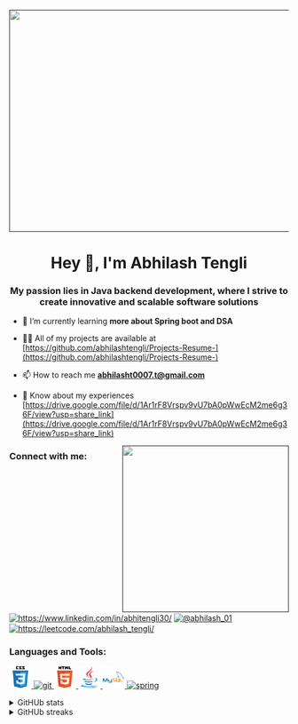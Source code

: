 
<a href=""><img align="center" src="https://algoworksupload.s3.amazonaws.com/new-algoworks/wp-content/uploads/2016/05/16105109/Software-Test-Management.gif" width="1000" height="400"></a>

<!--
**abhilashtengli/abhilashtengli** is a ✨ _special_ ✨ repository because its `README.md` (this file) appears on your GitHub profile.
Here are some ideas to get you started:

- 🔭 I’m currently working on ...
- 🌱 I’m currently learning ...
- 👯 I’m looking to collaborate on ...
- 🤔 I’m looking for help with ...
- 💬 Ask me about ...
- 📫 How to reach me: ...
- 😄 Pronouns: ...
- ⚡ Fun fact: ...
-->

<h1 align="center">Hey 👋, I'm Abhilash Tengli</h1>
<h3 align="center">My passion lies in Java backend development, where I strive to create innovative and scalable software solutions</h3>

- 🌱 I’m currently learning **more about Spring boot and DSA**

- 👨‍💻 All of my projects are available at [https://github.com/abhilashtengli/Projects-Resume-](https://github.com/abhilashtengli/Projects-Resume-)

- 📫 How to reach me **abhilasht0007.t@gmail.com**

- 📄 Know about my experiences [https://drive.google.com/file/d/1Ar1rF8Vrspv9vU7bA0pWwEcM2me6g36F/view?usp=share_link](https://drive.google.com/file/d/1Ar1rF8Vrspv9vU7bA0pWwEcM2me6g36F/view?usp=share_link)

<a href=""><img align="right" src="https://raw.githubusercontent.com/abhisheknaiidu/abhisheknaiidu/master/code.gif" width="300" height="300"></a>

<h3 align="left">Connect with me:</h3>
<p align="left">
<a href="https://linkedin.com/in/https://www.linkedin.com/in/abhitengli30/" target="blank"><img align="center" src="https://raw.githubusercontent.com/rahuldkjain/github-profile-readme-generator/master/src/images/icons/Social/linked-in-alt.svg" alt="https://www.linkedin.com/in/abhitengli30/" height="30" width="40" /></a>
<a href="https://www.hackerrank.com/@abhilash_01" target="blank"><img align="center" src="https://raw.githubusercontent.com/rahuldkjain/github-profile-readme-generator/master/src/images/icons/Social/hackerrank.svg" alt="@abhilash_01" height="30" width="40" /></a>
<a href="https://www.leetcode.com/https://leetcode.com/abhilash_tengli/" target="blank"><img align="center" src="https://raw.githubusercontent.com/rahuldkjain/github-profile-readme-generator/master/src/images/icons/Social/leet-code.svg" alt="https://leetcode.com/abhilash_tengli/" height="30" width="40" /></a>
</p>



<h3 align="left">Languages and Tools:</h3>
<p align="left"> <a href="https://www.w3schools.com/css/" target="_blank" rel="noreferrer"> <img src="https://raw.githubusercontent.com/devicons/devicon/master/icons/css3/css3-original-wordmark.svg" alt="css3" width="40" height="40"/> </a> <a href="https://git-scm.com/" target="_blank" rel="noreferrer"> <img src="https://www.vectorlogo.zone/logos/git-scm/git-scm-icon.svg" alt="git" width="40" height="40"/> </a> <a href="https://www.w3.org/html/" target="_blank" rel="noreferrer"> <img src="https://raw.githubusercontent.com/devicons/devicon/master/icons/html5/html5-original-wordmark.svg" alt="html5" width="40" height="40"/> </a> <a href="https://www.java.com" target="_blank" rel="noreferrer"> <img src="https://raw.githubusercontent.com/devicons/devicon/master/icons/java/java-original.svg" alt="java" width="40" height="40"/> </a> <a href="https://www.mysql.com/" target="_blank" rel="noreferrer"> <img src="https://raw.githubusercontent.com/devicons/devicon/master/icons/mysql/mysql-original-wordmark.svg" alt="mysql" width="40" height="40"/> </a> <a href="https://spring.io/" target="_blank" rel="noreferrer"> <img src="https://www.vectorlogo.zone/logos/springio/springio-icon.svg" alt="spring" width="40" height="40"/> </a> </p>


<details>
  <summary> GitHUb stats </summary>
<p>&nbsp;<img align="center" src="https://github-readme-stats.vercel.app/api?username=abhilashtengli&show_icons=true&locale=en" alt="abhilashtengli" /></p>
</details>
  <details>
   <summary> GitHUb streaks </summary>
<p><img align="center" src="https://github-readme-streak-stats.herokuapp.com/?user=abhilashtengli&" alt="abhilashtengli" /></p>
</details>
